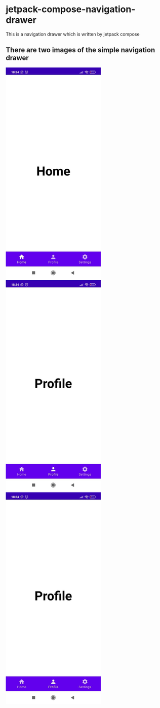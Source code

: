 
# jetpack-compose-navigation-drawer
This is a navigation drawer which is written by jetpack compose

## There are two images of the simple navigation drawer


<p float="center">
  <img src="/images/bnav1.jpg" width="300" />
  <img src="/images/bnav2.jpg" width="300" /> 
  <img src="/images/bnav2.jpg" width="300" />
</p>
